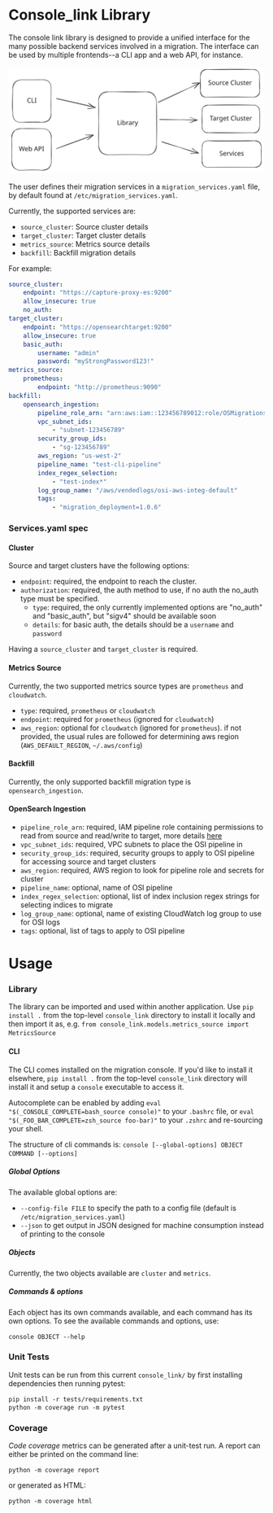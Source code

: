 # Console_link Library

The console link library is designed to provide a unified interface for the many possible backend services involved in a migration. The interface can be used by multiple frontends--a CLI app and a web API, for instance.

![Console_link Library Diagram](console_library_diagram.svg)


The user defines their migration services in a `migration_services.yaml` file, by default found at `/etc/migration_services.yaml`.

Currently, the supported services are:
* `source_cluster`: Source cluster details
* `target_cluster`: Target cluster details
* `metrics_source`: Metrics source details
* `backfill`: Backfill migration details

For example:

```yaml
source_cluster:
    endpoint: "https://capture-proxy-es:9200"
    allow_insecure: true
    no_auth:
target_cluster:
    endpoint: "https://opensearchtarget:9200"
    allow_insecure: true
    basic_auth:
        username: "admin"
        password: "myStrongPassword123!"
metrics_source:
    prometheus:
        endpoint: "http://prometheus:9090"
backfill:
    opensearch_ingestion:
        pipeline_role_arn: "arn:aws:iam::123456789012:role/OSMigrations-aws-integ-us--pipelineRole"
        vpc_subnet_ids:
            - "subnet-123456789"
        security_group_ids:
            - "sg-123456789"
        aws_region: "us-west-2"
        pipeline_name: "test-cli-pipeline"
        index_regex_selection:
            - "test-index*"
        log_group_name: "/aws/vendedlogs/osi-aws-integ-default"
        tags:
            - "migration_deployment=1.0.6"
```

### Services.yaml spec

#### Cluster

Source and target clusters have the following options:
- `endpoint`: required, the endpoint to reach the cluster.
- `authorization`: required, the auth method to use, if no auth the no_auth type must be specified.
    - `type`: required, the only currently implemented options are "no_auth" and "basic_auth", but "sigv4" should be available soon
    - `details`: for basic auth, the details should be a `username` and `password`

Having a `source_cluster` and `target_cluster` is required.

#### Metrics Source

Currently, the two supported metrics source types are `prometheus` and `cloudwatch`.

- `type`: required, `prometheus` or `cloudwatch`
- `endpoint`: required for `prometheus` (ignored for `cloudwatch`)
- `aws_region`: optional for `cloudwatch` (ignored for `prometheus`). if not provided, the usual rules are followed for determining aws region (`AWS_DEFAULT_REGION`, `~/.aws/config`)

#### Backfill

Currently, the only supported backfill migration type is `opensearch_ingestion`.

#### OpenSearch Ingestion
- `pipeline_role_arn`: required, IAM pipeline role containing permissions to read from source and read/write to target, more details [here](https://docs.aws.amazon.com/opensearch-service/latest/developerguide/pipeline-security-overview.html#pipeline-security-sink)
- `vpc_subnet_ids`: required, VPC subnets to place the OSI pipeline in
- `security_group_ids`: required, security groups to apply to OSI pipeline for accessing source and target clusters
- `aws_region`: required, AWS region to look for pipeline role and secrets for cluster
- `pipeline_name`: optional, name of OSI pipeline
- `index_regex_selection`: optional, list of index inclusion regex strings for selecting indices to migrate
- `log_group_name`: optional, name of existing CloudWatch log group to use for OSI logs
- `tags`: optional, list of tags to apply to OSI pipeline

# Usage
### Library
The library can be imported and used within another application.
Use `pip install .` from the top-level `console_link` directory to install it locally and then import it as, e.g. `from console_link.models.metrics_source import MetricsSource`

#### CLI
The CLI comes installed on the migration console. If you'd like to install it elsewhere, `pip install .` from the top-level `console_link` directory will install it and setup a `console` executable to access it.

Autocomplete can be enabled by adding `eval "$(_CONSOLE_COMPLETE=bash_source console)"` to your `.bashrc` file, or `eval "$(_FOO_BAR_COMPLETE=zsh_source foo-bar)"` to your `.zshrc` and re-sourcing your shell.

The structure of cli commands is:
`console [--global-options] OBJECT COMMAND [--options]`

##### Global Options
The available global options are:
- `--config-file FILE` to specify the path to a config file (default is `/etc/migration_services.yaml`)
- `--json` to get output in JSON designed for machine consumption instead of printing to the console

##### Objects
Currently, the two objects available are `cluster` and `metrics`.

##### Commands & options
Each object has its own commands available, and each command has its own options. To see the available commands and options, use:
```
console OBJECT --help
```

### Unit Tests

Unit tests can be run from this current `console_link/` by first installing dependencies then running pytest:

```shell
pip install -r tests/requirements.txt
python -m coverage run -m pytest
```

### Coverage

_Code coverage_ metrics can be generated after a unit-test run. A report can either be printed on the command line:

```shell
python -m coverage report
```

or generated as HTML:

```shell
python -m coverage html
```

